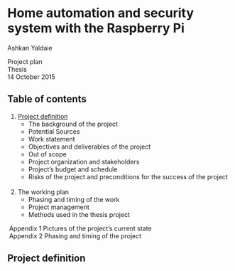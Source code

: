 # Home automation and security system with the Raspberry Pi

Ashkan Yaldaie

Project plan  
Thesis  
14 October 2015

## Table of contents
1.  [Project definition](#project-definition)
    - The background of the project
    - Potential Sources
    - Work statement
    - Objectives and deliverables of the project
    - Out of scope
    - Project organization and stakeholders
    - Project’s budget and schedule
    - Risks of the project and preconditions for the success of the project
&nbsp;  
2. The working plan
    - Phasing and timing of the work
    - Project management
    - Methods used in the thesis project

&nbsp;Appendix 1 Pictures of the project’s current state  
&nbsp;Appendix 2 Phasing and timing of the project
    
## Project definition
